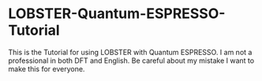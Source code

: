 # LOBSTER-Quantum-ESPRESSO-Tutorial
This is the Tutorial for using LOBSTER with Quantum ESPRESSO. I am not a professional in both DFT and English. Be careful about my mistake I want to make this for everyone.
